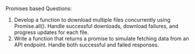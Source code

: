 Promises based Questions:
1. Develop a function to download multiple files concurrently using Promise.all(). Handle successful downloads, download failures, and progress updates for each file.
2. Write a function that returns a promise to simulate fetching data from an API endpoint. Handle both successful and failed responses.